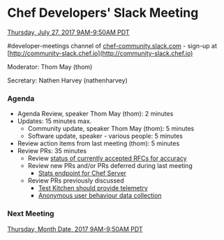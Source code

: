 # Chef Developers' Slack Meeting

[Thursday, July 27, 2017 9AM-9:50AM PDT](http://everytimezone.com/#2017-7-13,240,cn3)

\#developer-meetings channel of [chef-community.slack.com](http://chef-community.slack.com) - sign-up at [http://community-slack.chef.io](http://community-slack.chef.io)

Moderator:  Thom May (thom)

Secretary:  Nathen Harvey (nathenharvey)

### Agenda
* Agenda Review, speaker Thom May (thom): 2 minutes
* Updates: 15 minutes max.
  * Community update, speaker Thom May (thom): 5 minutes
  * Software update, speaker - various people: 5 minutes
* Review action items from last meeting (thom): 5 minutes
* Review PRs:  35 minutes
  * Review [status of currently accepted RFCs for accuracy](https://chef.github.io/chef-rfc/)
  * Review new PRs and/or PRs deferred during last meeting
    * [Stats endpoint for Chef Server](https://github.com/chef/chef-rfc/pull/271)
  * Review PRs previously discussed
    * [Test Kitchen should provide telemetry](https://github.com/chef/chef-rfc/pull/270)
    * [Anonymous user behaviour data collection](https://github.com/chef/chef-rfc/pull/269)

### Next Meeting

[Thursday, Month Date, 2017 9AM-9:50AM PDT](http://everytimezone.com/#2017-4-14,240,cn3)
